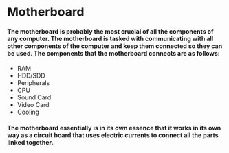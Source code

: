 # Motherboard
#### The motherboard is probably the most crucial of all the components of any computer. The motherboard is tasked with communicating with all other components of the computer and keep them connected so they can be used. The components that the motherboard connects are as follows:
  * RAM
  * HDD/SDD
  * Peripherals
  * CPU
  * Sound Card
  * Video Card
  * Cooling
#### The motherboard essentially is in its own essence that it works in its own way as a circuit board that uses electric currents to connect all the parts linked together.
